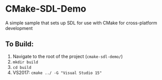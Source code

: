 # CMake-SDL-Demo
A simple sample that sets up SDL for use with CMake for cross-platform development

## To Build:
1. Navigate to the root of the project (`cmake-sdl-demo/`)
2. `mkdir build`
3. `cd build`
4. VS2017: `cmake ../ -G "Visual Studio 15"`